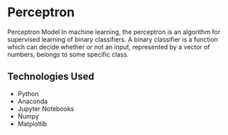 # Perceptron
Perceptron Model
In machine learning, the perceptron is an algorithm for supervised learning of binary classifiers. A binary classifier is a function which can decide whether or not an input, represented by a vector of numbers, belongs to some specific class.


## Technologies Used
* Python
* Anaconda
* Jupyter Notebooks
* Numpy
* Matplotlib
